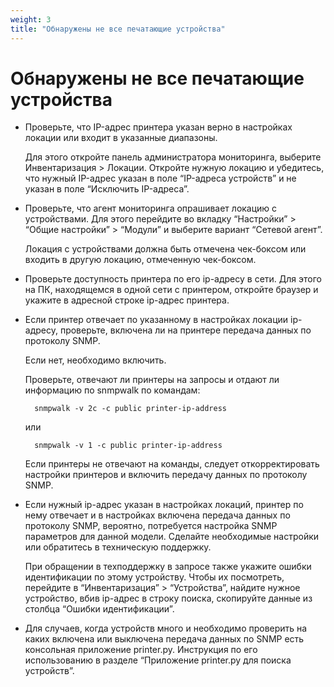 ```yaml
---
weight: 3
title: "Обнаружены не все печатающие устройства"
--- 
```


# Обнаружены не все печатающие устройства

* Проверьте, что IP-адрес принтера указан верно в настройках локации или входит в указанные диапазоны. 

    Для этого откройте панель администратора мониторинга, выберите Инвентаризация > Локации. Откройте нужную локацию и убедитесь, что нужный IP-адрес указан в поле “IP-адреса устройств” и не указан в поле “Исключить IP-адреса”.

* Проверьте, что агент мониторинга опрашивает локацию с устройствами. 
    Для этого перейдите во вкладку “Настройки” > “Общие настройки” > “Модули” и выберите вариант “Сетевой агент”.  

    Локация с устройствами должна быть отмечена чек-боксом или входить в другую локацию, отмеченную чек-боксом. 

* Проверьте доступность принтера по его ip-адресу в сети. 
    Для этого на ПК, находящемся в одной сети с принтером, откройте браузер и укажите в адресной строке ip-адрес принтера. 

* Если принтер отвечает по указанному в настройках локации ip-адресу, проверьте, включена ли на принтере передача данных по протоколу SNMP. 

    Если нет, необходимо включить.

    Проверьте, отвечают ли принтеры на запросы и отдают ли информацию по snmpwalk по командам:

        snmpwalk -v 2c -c public printer-ip-address

    или 

        snmpwalk -v 1 -c public printer-ip-address


    Если принтеры не отвечают на команды, следует откорректировать настройки принтеров и включить передачу данных по протоколу SNMP.

* Если нужный ip-адрес указан в настройках локаций, принтер по нему отвечает и в настройках включена передача данных по протоколу SNMP, вероятно, потребуется настройка SNMP параметров для данной модели. Сделайте необходимые настройки или обратитесь в техническую поддержку. 

    При обращении в техподдержку в запросе также укажите ошибки идентификации по этому устройству. Чтобы их посмотреть, перейдите в “Инвентаризация” > “Устройства”, найдите нужное устройство, вбив ip-адрес в строку поиска, скопируйте данные из столбца “Ошибки идентификации”.

* Для случаев, когда устройств много и необходимо проверить на каких включена или выключена передача данных по SNMP есть консольная приложение printer.py. Инструкция по его использованию в разделе “Приложение printer.py для поиска устройств”.  
